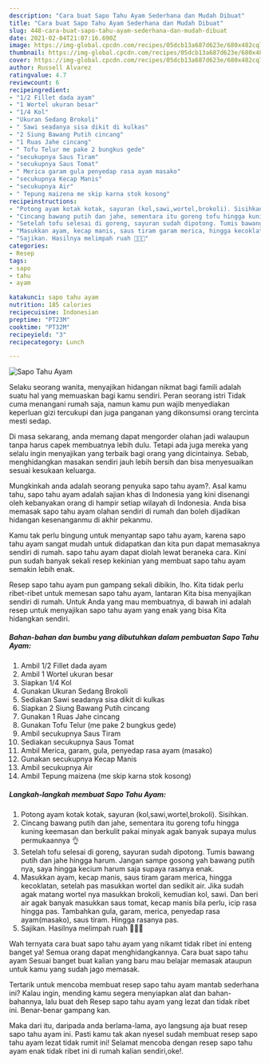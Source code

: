 ```yaml
---
description: "Cara buat Sapo Tahu Ayam Sederhana dan Mudah Dibuat"
title: "Cara buat Sapo Tahu Ayam Sederhana dan Mudah Dibuat"
slug: 448-cara-buat-sapo-tahu-ayam-sederhana-dan-mudah-dibuat
date: 2021-02-04T21:07:16.690Z
image: https://img-global.cpcdn.com/recipes/05dcb13a687d623e/680x482cq70/sapo-tahu-ayam-foto-resep-utama.jpg
thumbnail: https://img-global.cpcdn.com/recipes/05dcb13a687d623e/680x482cq70/sapo-tahu-ayam-foto-resep-utama.jpg
cover: https://img-global.cpcdn.com/recipes/05dcb13a687d623e/680x482cq70/sapo-tahu-ayam-foto-resep-utama.jpg
author: Russell Alvarez
ratingvalue: 4.7
reviewcount: 6
recipeingredient:
- "1/2 Fillet dada ayam"
- "1 Wortel ukuran besar"
- "1/4 Kol"
- "Ukuran Sedang Brokoli"
- " Sawi seadanya sisa dikit di kulkas"
- "2 Siung Bawang Putih cincang"
- "1 Ruas Jahe cincang"
- " Tofu Telur me pake 2 bungkus gede"
- "secukupnya Saus Tiram"
- "secukupnya Saus Tomat"
- " Merica garam gula penyedap rasa ayam masako"
- "secukupnya Kecap Manis"
- "secukupnya Air"
- " Tepung maizena me skip karna stok kosong"
recipeinstructions:
- "Potong ayam kotak kotak, sayuran (kol,sawi,wortel,brokoli). Sisihkan."
- "Cincang bawang putih dan jahe, sementara itu goreng tofu hingga kuning keemasan dan berkulit pakai minyak agak banyak supaya mulus permukaannya 👌"
- "Setelah tofu selesai di goreng, sayuran sudah dipotong. Tumis bawang putih dan jahe hingga harum. Jangan sampe gosong yah bawang putih nya, saya hingga kecium harum saja supaya rasanya enak."
- "Masukkan ayam, kecap manis, saus tiram garam merica, hingga kecoklatan, setelah pas masukkan wortel dan sedikit air. Jika sudah agak matang wortel nya masukkan brokoli, kemudian kol, sawi. Dan beri air agak banyak masukkan saus tomat, kecap manis bila perlu, icip rasa hingga pas. Tambahkan gula, garam, merica, penyedap rasa ayam(masako), saus tiram. Hingga rasanya pas."
- "Sajikan. Hasilnya melimpah ruah 🤣🤣🤣"
categories:
- Resep
tags:
- sapo
- tahu
- ayam

katakunci: sapo tahu ayam 
nutrition: 185 calories
recipecuisine: Indonesian
preptime: "PT23M"
cooktime: "PT32M"
recipeyield: "3"
recipecategory: Lunch

---
```



![Sapo Tahu Ayam](https://img-global.cpcdn.com/recipes/05dcb13a687d623e/680x482cq70/sapo-tahu-ayam-foto-resep-utama.jpg)

Selaku seorang wanita, menyajikan hidangan nikmat bagi famili adalah suatu hal yang memuaskan bagi kamu sendiri. Peran seorang istri Tidak cuma menangani rumah saja, namun kamu pun wajib menyediakan keperluan gizi tercukupi dan juga panganan yang dikonsumsi orang tercinta mesti sedap.

Di masa  sekarang, anda memang dapat mengorder olahan jadi walaupun tanpa harus capek membuatnya lebih dulu. Tetapi ada juga mereka yang selalu ingin menyajikan yang terbaik bagi orang yang dicintainya. Sebab, menghidangkan masakan sendiri jauh lebih bersih dan bisa menyesuaikan sesuai kesukaan keluarga. 



Mungkinkah anda adalah seorang penyuka sapo tahu ayam?. Asal kamu tahu, sapo tahu ayam adalah sajian khas di Indonesia yang kini disenangi oleh kebanyakan orang di hampir setiap wilayah di Indonesia. Anda bisa memasak sapo tahu ayam olahan sendiri di rumah dan boleh dijadikan hidangan kesenanganmu di akhir pekanmu.

Kamu tak perlu bingung untuk menyantap sapo tahu ayam, karena sapo tahu ayam sangat mudah untuk didapatkan dan kita pun dapat memasaknya sendiri di rumah. sapo tahu ayam dapat diolah lewat beraneka cara. Kini pun sudah banyak sekali resep kekinian yang membuat sapo tahu ayam semakin lebih enak.

Resep sapo tahu ayam pun gampang sekali dibikin, lho. Kita tidak perlu ribet-ribet untuk memesan sapo tahu ayam, lantaran Kita bisa menyajikan sendiri di rumah. Untuk Anda yang mau membuatnya, di bawah ini adalah resep untuk menyajikan sapo tahu ayam yang enak yang bisa Kita hidangkan sendiri.

<!--inarticleads1-->

##### Bahan-bahan dan bumbu yang dibutuhkan dalam pembuatan Sapo Tahu Ayam:

1. Ambil 1/2 Fillet dada ayam
1. Ambil 1 Wortel ukuran besar
1. Siapkan 1/4 Kol
1. Gunakan Ukuran Sedang Brokoli
1. Sediakan  Sawi seadanya sisa dikit di kulkas
1. Siapkan 2 Siung Bawang Putih cincang
1. Gunakan 1 Ruas Jahe cincang
1. Gunakan  Tofu Telur (me pake 2 bungkus gede)
1. Ambil secukupnya Saus Tiram
1. Sediakan secukupnya Saus Tomat
1. Ambil  Merica, garam, gula, penyedap rasa ayam (masako)
1. Gunakan secukupnya Kecap Manis
1. Ambil secukupnya Air
1. Ambil  Tepung maizena (me skip karna stok kosong)




<!--inarticleads2-->

##### Langkah-langkah membuat Sapo Tahu Ayam:

1. Potong ayam kotak kotak, sayuran (kol,sawi,wortel,brokoli). Sisihkan.
1. Cincang bawang putih dan jahe, sementara itu goreng tofu hingga kuning keemasan dan berkulit pakai minyak agak banyak supaya mulus permukaannya 👌
1. Setelah tofu selesai di goreng, sayuran sudah dipotong. Tumis bawang putih dan jahe hingga harum. Jangan sampe gosong yah bawang putih nya, saya hingga kecium harum saja supaya rasanya enak.
1. Masukkan ayam, kecap manis, saus tiram garam merica, hingga kecoklatan, setelah pas masukkan wortel dan sedikit air. Jika sudah agak matang wortel nya masukkan brokoli, kemudian kol, sawi. Dan beri air agak banyak masukkan saus tomat, kecap manis bila perlu, icip rasa hingga pas. Tambahkan gula, garam, merica, penyedap rasa ayam(masako), saus tiram. Hingga rasanya pas.
1. Sajikan. Hasilnya melimpah ruah 🤣🤣🤣




Wah ternyata cara buat sapo tahu ayam yang nikamt tidak ribet ini enteng banget ya! Semua orang dapat menghidangkannya. Cara buat sapo tahu ayam Sesuai banget buat kalian yang baru mau belajar memasak ataupun untuk kamu yang sudah jago memasak.

Tertarik untuk mencoba membuat resep sapo tahu ayam mantab sederhana ini? Kalau ingin, mending kamu segera menyiapkan alat dan bahan-bahannya, lalu buat deh Resep sapo tahu ayam yang lezat dan tidak ribet ini. Benar-benar gampang kan. 

Maka dari itu, daripada anda berlama-lama, ayo langsung aja buat resep sapo tahu ayam ini. Pasti kamu tak akan nyesel sudah membuat resep sapo tahu ayam lezat tidak rumit ini! Selamat mencoba dengan resep sapo tahu ayam enak tidak ribet ini di rumah kalian sendiri,oke!.

